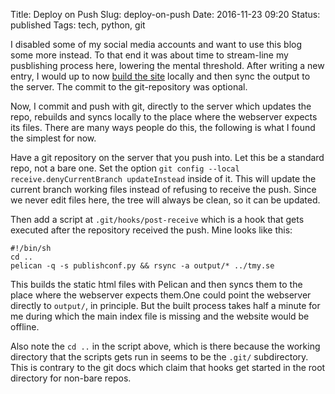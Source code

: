 Title: Deploy on Push
Slug: deploy-on-push
Date: 2016-11-23 09:20
Status: published
Tags: tech, python, git

I disabled some of my social media accounts and want to use this blog some more instead.
To that end it was about time to stream-line my pusblishing process here, lowering the
mental threshold. After writing a new entry, I would up to now [build the
site]({filename}new-site.md) locally and then sync the output to the server. The commit to
the git-repository was optional.

Now, I commit and push with git, directly to the server which updates the repo, rebuilds
and syncs locally to the place where the webserver expects its files. There are many ways
people do this, the following is what I found the simplest for now.

Have a git repository on the server that you push into. Let this be a standard repo, not a
bare one. Set the option `git config --local receive.denyCurrentBranch updateInstead`
inside of it. This will update the current branch working files instead of refusing to
receive the push. Since we never edit files here, the tree will always be clean, so it can
be updated.

Then add a script at `.git/hooks/post-receive` which is a hook that gets executed after the
repository received the push. Mine looks like this:

    #!/bin/sh
    cd ..
    pelican -q -s publishconf.py && rsync -a output/* ../tmy.se

This builds the static html files with Pelican and then syncs them to the place where the
webserver expects them.One could point the webserver directly to `output/`, in principle.
But the built process takes half a minute for me during which the main index file is
missing and the website would be offline.

Also note the `cd ..` in the script above, which is there because the working directory
that the scripts gets run in seems to be the `.git/` subdirectory. This is contrary to the
git docs which claim that hooks get started in the root directory for non-bare repos.
